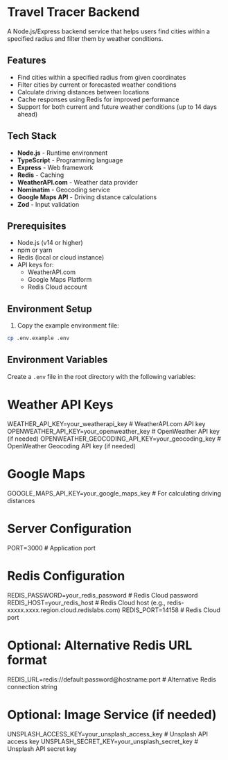 # Travel Tracer Backend

A Node.js/Express backend service that helps users find cities within a specified radius and filter them by weather conditions.

## Features

- Find cities within a specified radius from given coordinates
- Filter cities by current or forecasted weather conditions
- Calculate driving distances between locations
- Cache responses using Redis for improved performance
- Support for both current and future weather conditions (up to 14 days ahead)

## Tech Stack

- **Node.js** - Runtime environment
- **TypeScript** - Programming language
- **Express** - Web framework
- **Redis** - Caching
- **WeatherAPI.com** - Weather data provider
- **Nominatim** - Geocoding service
- **Google Maps API** - Driving distance calculations
- **Zod** - Input validation

## Prerequisites

- Node.js (v14 or higher)
- npm or yarn
- Redis (local or cloud instance)
- API keys for:
  - WeatherAPI.com
  - Google Maps Platform
  - Redis Cloud account

## Environment Setup

1. Copy the example environment file:

```bash
cp .env.example .env
```

## Environment Variables

Create a `.env` file in the root directory with the following variables:

# Weather API Keys

WEATHER_API_KEY=your_weatherapi_key # WeatherAPI.com API key
OPENWEATHER_API_KEY=your_openweather_key # OpenWeather API key (if needed)
OPENWEATHER_GEOCODING_API_KEY=your_geocoding_key # OpenWeather Geocoding API key (if needed)

# Google Maps

GOOGLE_MAPS_API_KEY=your_google_maps_key # For calculating driving distances

# Server Configuration

PORT=3000 # Application port

# Redis Configuration

REDIS_PASSWORD=your_redis_password # Redis Cloud password
REDIS_HOST=your_redis_host # Redis Cloud host (e.g., redis-xxxxx.xxxx.region.cloud.redislabs.com)
REDIS_PORT=14158 # Redis Cloud port

# Optional: Alternative Redis URL format

REDIS_URL=redis://default:password@hostname:port # Alternative Redis connection string

# Optional: Image Service (if needed)

UNSPLASH_ACCESS_KEY=your_unsplash_access_key # Unsplash API access key
UNSPLASH_SECRET_KEY=your_unsplash_secret_key # Unsplash API secret key
